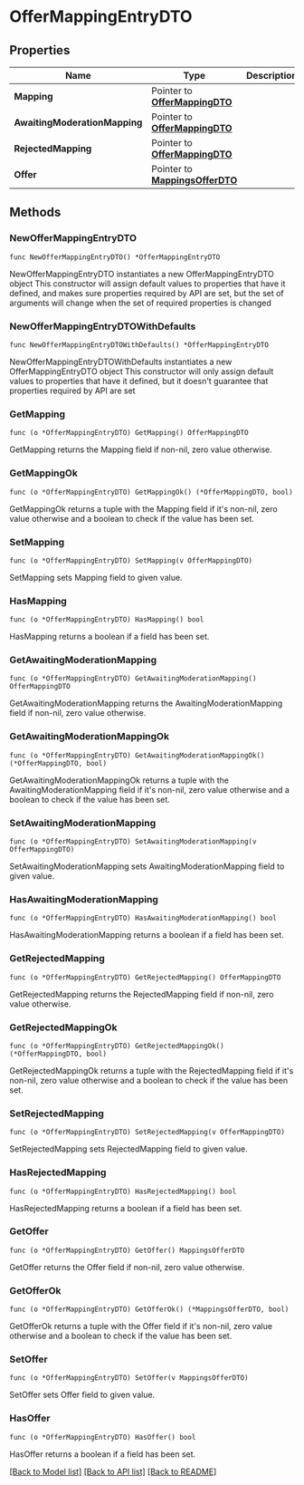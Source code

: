 # OfferMappingEntryDTO

## Properties

Name | Type | Description | Notes
------------ | ------------- | ------------- | -------------
**Mapping** | Pointer to [**OfferMappingDTO**](OfferMappingDTO.md) |  | [optional] 
**AwaitingModerationMapping** | Pointer to [**OfferMappingDTO**](OfferMappingDTO.md) |  | [optional] 
**RejectedMapping** | Pointer to [**OfferMappingDTO**](OfferMappingDTO.md) |  | [optional] 
**Offer** | Pointer to [**MappingsOfferDTO**](MappingsOfferDTO.md) |  | [optional] 

## Methods

### NewOfferMappingEntryDTO

`func NewOfferMappingEntryDTO() *OfferMappingEntryDTO`

NewOfferMappingEntryDTO instantiates a new OfferMappingEntryDTO object
This constructor will assign default values to properties that have it defined,
and makes sure properties required by API are set, but the set of arguments
will change when the set of required properties is changed

### NewOfferMappingEntryDTOWithDefaults

`func NewOfferMappingEntryDTOWithDefaults() *OfferMappingEntryDTO`

NewOfferMappingEntryDTOWithDefaults instantiates a new OfferMappingEntryDTO object
This constructor will only assign default values to properties that have it defined,
but it doesn't guarantee that properties required by API are set

### GetMapping

`func (o *OfferMappingEntryDTO) GetMapping() OfferMappingDTO`

GetMapping returns the Mapping field if non-nil, zero value otherwise.

### GetMappingOk

`func (o *OfferMappingEntryDTO) GetMappingOk() (*OfferMappingDTO, bool)`

GetMappingOk returns a tuple with the Mapping field if it's non-nil, zero value otherwise
and a boolean to check if the value has been set.

### SetMapping

`func (o *OfferMappingEntryDTO) SetMapping(v OfferMappingDTO)`

SetMapping sets Mapping field to given value.

### HasMapping

`func (o *OfferMappingEntryDTO) HasMapping() bool`

HasMapping returns a boolean if a field has been set.

### GetAwaitingModerationMapping

`func (o *OfferMappingEntryDTO) GetAwaitingModerationMapping() OfferMappingDTO`

GetAwaitingModerationMapping returns the AwaitingModerationMapping field if non-nil, zero value otherwise.

### GetAwaitingModerationMappingOk

`func (o *OfferMappingEntryDTO) GetAwaitingModerationMappingOk() (*OfferMappingDTO, bool)`

GetAwaitingModerationMappingOk returns a tuple with the AwaitingModerationMapping field if it's non-nil, zero value otherwise
and a boolean to check if the value has been set.

### SetAwaitingModerationMapping

`func (o *OfferMappingEntryDTO) SetAwaitingModerationMapping(v OfferMappingDTO)`

SetAwaitingModerationMapping sets AwaitingModerationMapping field to given value.

### HasAwaitingModerationMapping

`func (o *OfferMappingEntryDTO) HasAwaitingModerationMapping() bool`

HasAwaitingModerationMapping returns a boolean if a field has been set.

### GetRejectedMapping

`func (o *OfferMappingEntryDTO) GetRejectedMapping() OfferMappingDTO`

GetRejectedMapping returns the RejectedMapping field if non-nil, zero value otherwise.

### GetRejectedMappingOk

`func (o *OfferMappingEntryDTO) GetRejectedMappingOk() (*OfferMappingDTO, bool)`

GetRejectedMappingOk returns a tuple with the RejectedMapping field if it's non-nil, zero value otherwise
and a boolean to check if the value has been set.

### SetRejectedMapping

`func (o *OfferMappingEntryDTO) SetRejectedMapping(v OfferMappingDTO)`

SetRejectedMapping sets RejectedMapping field to given value.

### HasRejectedMapping

`func (o *OfferMappingEntryDTO) HasRejectedMapping() bool`

HasRejectedMapping returns a boolean if a field has been set.

### GetOffer

`func (o *OfferMappingEntryDTO) GetOffer() MappingsOfferDTO`

GetOffer returns the Offer field if non-nil, zero value otherwise.

### GetOfferOk

`func (o *OfferMappingEntryDTO) GetOfferOk() (*MappingsOfferDTO, bool)`

GetOfferOk returns a tuple with the Offer field if it's non-nil, zero value otherwise
and a boolean to check if the value has been set.

### SetOffer

`func (o *OfferMappingEntryDTO) SetOffer(v MappingsOfferDTO)`

SetOffer sets Offer field to given value.

### HasOffer

`func (o *OfferMappingEntryDTO) HasOffer() bool`

HasOffer returns a boolean if a field has been set.


[[Back to Model list]](../README.md#documentation-for-models) [[Back to API list]](../README.md#documentation-for-api-endpoints) [[Back to README]](../README.md)


